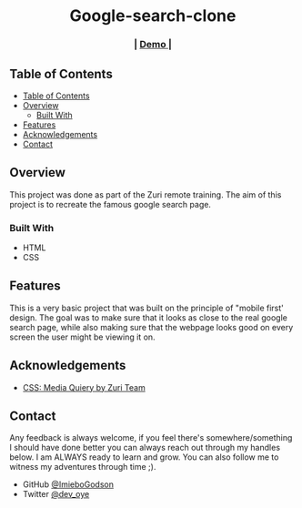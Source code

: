 <h1 align="center">Google-search-clone</h1>

<div align="center">
  <h3>
    <span> | </span>
    <a href="https://imiebogodson.github.io/google-search-clone/">
      Demo
    </a>
    <span> | </span>
  </h3>
</div>

<!-- TABLE OF CONTENTS -->

## Table of Contents

- [Table of Contents](#table-of-contents)
- [Overview](#overview)
  - [Built With](#built-with)
- [Features](#features)
- [Acknowledgements](#acknowledgements)
- [Contact](#contact)

<!-- OVERVIEW -->

## Overview

 This project was done as part of the Zuri remote training. The aim of this project is to recreate the famous google search page.


### Built With

<!-- This section should list any major frameworks that you built your project using. Here are a few examples.-->

- HTML
- CSS

## Features

<!-- List the features of your application or follow the template. Don't share the figma file here :) -->

This is a very basic project that was built on the principle of "mobile first' design. The goal was to make sure that it looks as close to the real google search page, while also making sure that the webpage looks good on every screen the user might be viewing it on.


## Acknowledgements

<!-- This section should list any articles or add-ons/plugins that helps you to complete the project. This is optional but it will help you in the future. For exmpale -->

- [CSS: Media Quiery by Zuri Team](https://www.youtube.com/watch?v=969_jGiJOXo)

## Contact

Any feedback is always welcome, if you feel there's somewhere/something I should have done better you can always reach out through my handles below. I am ALWAYS ready to learn and grow. You can also follow me to witness my adventures through time ;).

- GitHub [@ImieboGodson](https://github.com/ImieboGodson)
- Twitter [@dev_oye](https://twitter.com/dev_oye)
